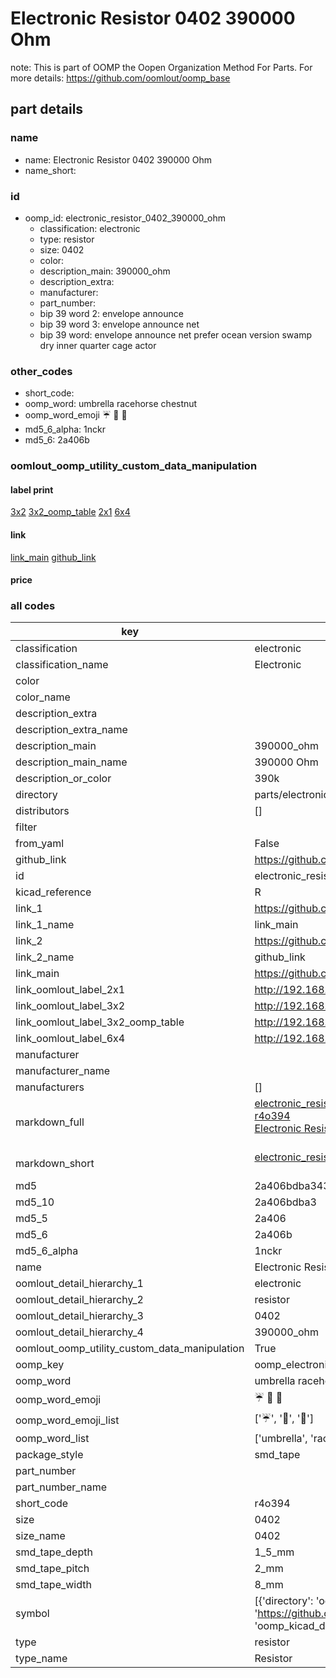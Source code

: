 # Electronic Resistor 0402 390000 Ohm  

note: This is part of OOMP the Oopen Organization Method For Parts. For more details: https://github.com/oomlout/oomp_base

##  part details





### name
* name: Electronic Resistor 0402 390000 Ohm
* name_short: 
### id
* oomp_id: electronic_resistor_0402_390000_ohm
  * classification: electronic
  * type: resistor
  * size: 0402
  * color: 
  * description_main: 390000_ohm
  * description_extra: 
  * manufacturer: 
  * part_number: 
  * bip 39 word 2: envelope announce
  * bip 39 word 3: envelope announce net
  * bip 39 word: envelope announce net prefer ocean version swamp dry inner quarter cage actor

### other_codes
* short_code: 
* oomp_word: umbrella racehorse chestnut
* oomp_word_emoji :umbrella: :racehorse: :chestnut:
* md5_6_alpha: 1nckr
* md5_6: 2a406b






### oomlout_oomp_utility_custom_data_manipulation
#### label print
[3x2](http://192.168.1.245:1112/?label=oomp%201nckr)
[3x2_oomp_table](http://192.168.1.107:1112/?label=oomp%201nckr)
[2x1](http://192.168.1.242:1112/?label=oomp%201nckr)
[6x4](http://192.168.1.55:1112/?label=oomp%201nckr)    

#### link

[link_main](https://github.com/oomlout/oomlout_oomp_current_version_messy/tree/main/parts/electronic_resistor_0402_390000_ohm) [github_link](https://github.com/oomlout/oomlout_oomp_part_src/tree/main/parts/electronic_resistor_0402_390000_ohm)                             

#### price







### all codes 
| key | value |  
| --- | --- |  
| classification | electronic |  
| classification_name | Electronic |  
| color |  |  
| color_name |  |  
| description_extra |  |  
| description_extra_name |  |  
| description_main | 390000_ohm |  
| description_main_name | 390000 Ohm |  
| description_or_color | 390k |  
| directory | parts/electronic_resistor_0402_390000_ohm |  
| distributors | [] |  
| filter |  |  
| from_yaml | False |  
| github_link | https://github.com/oomlout/oomlout_oomp_part_src/tree/main/parts/electronic_resistor_0402_390000_ohm |  
| id | electronic_resistor_0402_390000_ohm |  
| kicad_reference | R |  
| link_1 | https://github.com/oomlout/oomlout_oomp_current_version_messy/tree/main/parts/electronic_resistor_0402_390000_ohm |  
| link_1_name | link_main |  
| link_2 | https://github.com/oomlout/oomlout_oomp_part_src/tree/main/parts/electronic_resistor_0402_390000_ohm |  
| link_2_name | github_link |  
| link_main | https://github.com/oomlout/oomlout_oomp_current_version_messy/tree/main/parts/electronic_resistor_0402_390000_ohm |  
| link_oomlout_label_2x1 | http://192.168.1.242:1112/?label=oomp%201nckr |  
| link_oomlout_label_3x2 | http://192.168.1.245:1112/?label=oomp%201nckr |  
| link_oomlout_label_3x2_oomp_table | http://192.168.1.107:1112/?label=oomp%201nckr |  
| link_oomlout_label_6x4 | http://192.168.1.55:1112/?label=oomp%201nckr |  
| manufacturer |  |  
| manufacturer_name |  |  
| manufacturers | [] |  
| markdown_full | [electronic_resistor_0402_390000_ohm](https://github.com/oomlout/oomlout_oomp_current_version_messy/tree/main/parts/electronic_resistor_0402_390000_ohm)<br>[r4o394](https://github.com/oomlout/oomlout_oomp_current_version_messy/tree/main/parts/electronic_resistor_0402_390000_ohm)<br>[Electronic Resistor 0402 390000 Ohm](https://github.com/oomlout/oomlout_oomp_current_version_messy/tree/main/parts/electronic_resistor_0402_390000_ohm)<br><br> |  
| markdown_short | [electronic_resistor_0402_390000_ohm](https://github.com/oomlout/oomlout_oomp_current_version_messy/tree/main/parts/electronic_resistor_0402_390000_ohm)<br><br> |  
| md5 | 2a406bdba343bb67cb4c7a9d2942525e |  
| md5_10 | 2a406bdba3 |  
| md5_5 | 2a406 |  
| md5_6 | 2a406b |  
| md5_6_alpha | 1nckr |  
| name | Electronic Resistor 0402 390000 Ohm |  
| oomlout_detail_hierarchy_1 | electronic |  
| oomlout_detail_hierarchy_2 | resistor |  
| oomlout_detail_hierarchy_3 | 0402 |  
| oomlout_detail_hierarchy_4 | 390000_ohm |  
| oomlout_oomp_utility_custom_data_manipulation | True |  
| oomp_key | oomp_electronic_resistor_0402_390000_ohm |  
| oomp_word | umbrella racehorse chestnut |  
| oomp_word_emoji | :umbrella: :racehorse: :chestnut: |  
| oomp_word_emoji_list | [':umbrella:', ':racehorse:', ':chestnut:'] |  
| oomp_word_list | ['umbrella', 'racehorse', 'chestnut'] |  
| package_style | smd_tape |  
| part_number |  |  
| part_number_name |  |  
| short_code | r4o394 |  
| size | 0402 |  
| size_name | 0402 |  
| smd_tape_depth | 1_5_mm |  
| smd_tape_pitch | 2_mm |  
| smd_tape_width | 8_mm |  
| symbol | [{'directory': 'oomlout_oomp_symbol_bot/symbols/kicad_device_r//working/working.kicad_sym', 'index': 0, 'link': 'https://github.com/oomlout/oomlout_oomp_symbol_bot/tree/main/symbols/kicad_device_r', 'oomp_key': 'oomp_kicad_device_r'}] |  
| type | resistor |  
| type_name | Resistor |  
